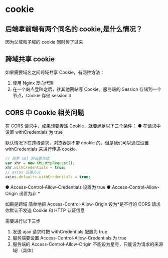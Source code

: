 # cookie

## 后端拿前端有两个同名的 cookie,是什么情况？

因为父域和子域的 cookie 同时传了过来

## 跨域共享 cookie

如果需要域名之间跨域共享 Cookie，有两种方法：

1. 使用 Nginx 反向代理
2. 在一个站点登陆之后，往其他网站写 Cookie。服务端的 Session 存储到一个节点，Cookie 存储 sessionId

## CORS 中 Cookie 相关问题

在 CORS 请求中，如果想要传递 Cookie，就要满足以下三个条件：
● 在请求中设置 withCredentials 为 true

默认情况下在跨域请求，浏览器是不带 cookie 的。但是我们可以通过设置 withCredentials 来进行传递 cookie.

```js
// 原生 xml 的设置方式
var xhr = new XMLHttpRequest();
xhr.withCredentials = true;
// axios 设置方式
axios.defaults.withCredentials = true;
```

● Access-Control-Allow-Credentials 设置为 true
● Access-Control-Allow-Origin 设置为非 \*

如果是跨域
简单地把 Access-Control-Allow-Origin 设为\*是不行的
CORS 请求你默认不发送 Cookie 和 HTTP 认证信息

需要进行以下三步

1. 发送 ajax 请求时把 withCredentials 配置为 true
2. 服务端要设置 Access-Control-Allow-Credentials 为 true
3. 服务端的 Access-Control-Allow-Origin 不能设为星号，只能设为请求的来源域!（具体）
